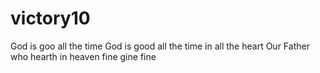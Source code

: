 # victory10
God is goo all the time
God is good all the time 
in all the heart
Our Father who hearth in heaven 
fine
gine fine
